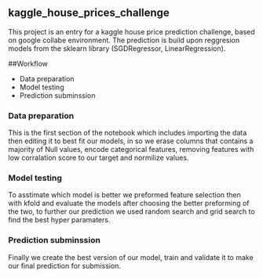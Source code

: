 ## kaggle_house_prices_challenge
This project is an entry for a kaggle house price prediction challenge, based on google collabe environment.
The prediction is build upon reggresion models from the sklearn library (SGDRegressor, LinearRegression).

##Workflow
- Data preparation
- Model testing 
- Prediction subminssion


### Data preparation
This is the first section of the notebook which includes importing the data then editing it to best fit our models, in so we erase columns that contains a majority of Null values, encode categorical features, removing features with low corralation score to our target and normilize values.

### Model testing
To asstimate which model is better we preformed feature selection then with kfold and evaluate the models after choosing the better preforming of the two, to further our prediction we used random search and grid search to find the best hyper paramaters.

### Prediction subminssion
Finally we create the best version of our model, train and validate it to make our final prediction for submission.
